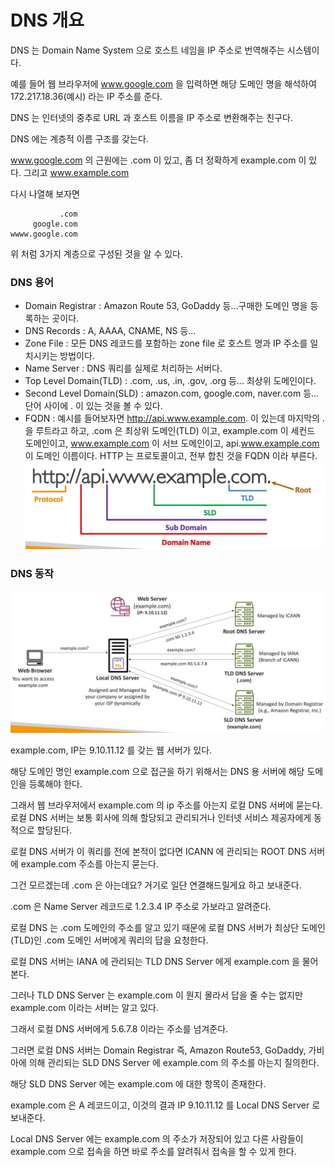 # DNS 개요

DNS 는 Domain Name System 으로 호스트 네임을 IP 주소로 번역해주는 시스템이다.

예를 들어 웹 브라우저에 www.google.com 을 입력하면 해당 도메인 명을 해석하여 172.217.18.36(예시) 라는 IP 주소를 준다.

DNS 는 인터넷의 중추로 URL 과 호스트 이름을 IP 주소로 변환해주는 친구다.

DNS 에는 계층적 이름 구조를 갖는다.

www.google.com 의 근원에는 .com 이 있고, 좀 더 정확하게 example.com 이 있다. 그리고 www.example.com

다시 나열해 보자면

```
           .com
     google.com
wwww.google.com
```

위 처럼 3가지 계층으로 구성된 것을 알 수 있다.

### DNS 용어

- Domain Registrar : Amazon Route 53, GoDaddy 등...구매한 도메인 명을 등록하는 곳이다.
- DNS Records : A, AAAA, CNAME, NS 등...
- Zone File : 모든 DNS 레코드를 포함하는 zone file 로 호스트 명과 IP 주소를 일치시키는 방법이다.
- Name Server : DNS 쿼리를 실제로 처리하는 서버다.
- Top Level Domain(TLD) : .com, .us, .in, .gov, .org 등... 최상위 도메인이다.
- Second Level Domain(SLD) : amazon.com, google.com, naver.com 등... 단어 사이에 . 이 있는 것을 볼 수 있다.
- FQDN : 예시를 들어보자면 http://api.www.example.com. 이 있는데 마지막의 . 을 루트라고 하고, .com 은 최상위 도메인(TLD) 이고, example.com 이 세컨드 도메인이고, www.example.com 이 서브 도메인이고, api.www.example.com 이 도메인 이름이다. HTTP 는 프로토콜이고, 전부 합친 것을 FQDN 이라 부른다.
![](image/1.png)

### DNS 동작

![](image/2.png)

example.com, IP는 9.10.11.12 를 갖는 웹 서버가 있다.

해당 도메인 명인 example.com 으로 접근을 하기 위해서는 DNS 용 서버에 해당 도메인을 등록해야 한다.

그래서 웹 브라우저에서 example.com 의 ip 주소를 아는지 로컬 DNS 서버에 묻는다. 로컬 DNS 서버는 보통 회사에 의해 할당되고 관리되거나 인터넷 서비스 제공자에게 동적으로 할당된다.

로컬 DNS 서버가 이 쿼리를 전에 본적이 없다면 ICANN 에 관리되는 ROOT DNS 서버에 example.com 주소를 아는지 묻는다.

그건 모르겠는데 .com 은 아는데요? 거기로 일단 연결해드릴게요 하고 보내준다.

.com 은 Name Server 레코드로 1.2.3.4 IP 주소로 가보라고 알려준다.

로컬 DNS 는 .com 도메인의 주소를 알고 있기 때문에 로컬 DNS 서버가 최상단 도메인(TLD)인 .com 도메인 서버에게 쿼리의 답을 요청한다.

로컬 DNS 서버는 IANA 에 관리되는 TLD DNS Server 에게 example.com 을 물어본다.

그러나 TLD DNS Server 는 example.com 이 뭔지 몰라서 답을 줄 수는 없지만 example.com 이라는 서버는 알고 있다.

그래서 로컬 DNS 서버에게 5.6.7.8 이라는 주소를 넘겨준다.

그러면 로컬 DNS 서버는 Domain Registrar 즉, Amazon Route53, GoDaddy, 가비아에 의해 관리되는 SLD DNS Server 에 example.com 의 주소를 아는지 질의한다.

해당 SLD DNS Server 에는 example.com 에 대한 항목이 존재한다.

example.com 은 A 레코드이고, 이것의 결과 IP 9.10.11.12 를 Local DNS Server 로 보내준다.

Local DNS Server 에는 example.com 의 주소가 저장되어 있고 다른 사람들이 example.com 으로 접속을 하면 바로 주소를 알려줘서 접속을 할 수 있게 한다.

